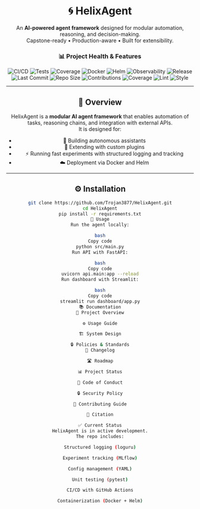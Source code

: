 <div align="center">

# 🌀 HelixAgent

An **AI-powered agent framework** designed for modular automation, reasoning, and decision-making.  
Capstone-ready • Production-aware • Built for extensibility.


### 📊 Project Health & Features

![CI/CD](https://github.com/Trojan3877/HelixAgent/actions/workflows/ci-cd.yml/badge.svg)
![Tests](https://img.shields.io/github/actions/workflow/status/Trojan3877/HelixAgent/ci-cd.yml?label=Tests&logo=pytest&color=brightgreen)
![Coverage](https://img.shields.io/codecov/c/github/Trojan3877/HelixAgent?logo=codecov&color=brightgreen)
![Docker](https://img.shields.io/badge/Docker-GHCR-brightgreen?logo=docker&logoColor=white)
![Helm](https://img.shields.io/badge/Helm-Packaged-brightgreen?logo=helm&logoColor=white)
![Observability](https://img.shields.io/badge/Monitoring-Prometheus%20%26%20OpenTelemetry-brightgreen?logo=prometheus&logoColor=white)
![Release](https://img.shields.io/github/v/release/Trojan3877/HelixAgent?color=brightgreen&logo=github)
![Last Commit](https://img.shields.io/github/last-commit/Trojan3877/HelixAgent?logo=git&label=Last%20Commit&color=brightgreen)
![Repo Size](https://img.shields.io/github/repo-size/Trojan3877/HelixAgent?logo=github&label=Repo%20Size&color=brightgreen)
![Contributions](https://img.shields.io/badge/Contributions-Welcome-brightgreen?logo=github)
![Coverage](https://codecov.io/gh/Trojan3877/HelixAgent/branch/main/graph/badge.svg)
![Lint](https://img.shields.io/github/actions/workflow/status/Trojan3877/HelixAgent/ci-cd.yml?label=Lint&logo=python&color=brightgreen)
![Style](https://img.shields.io/badge/Code%20Style-Black-brightgreen?logo=python&logoColor=white)





---

## 📖 Overview
HelixAgent is a **modular AI agent framework** that enables automation of tasks, reasoning chains, and integration with external APIs.  
It is designed for:
- 🤖 Building autonomous assistants
- 🧩 Extending with custom plugins
- ⚡ Running fast experiments with structured logging and tracking
- ☁️ Deployment via Docker and Helm

---

## ⚙️ Installation
```bash
git clone https://github.com/Trojan3877/HelixAgent.git
cd HelixAgent
pip install -r requirements.txt
🚀 Usage
Run the agent locally:

bash
Copy code
python src/main.py
Run API with FastAPI:

bash
Copy code
uvicorn api.main:app --reload
Run dashboard with Streamlit:

bash
Copy code
streamlit run dashboard/app.py
📚 Documentation
📖 Project Overview

⚙️ Usage Guide

🏗️ System Design

🔒 Policies & Standards
📑 Changelog

🛣️ Roadmap

📊 Project Status

📜 Code of Conduct

🔒 Security Policy

🤝 Contributing Guide

📖 Citation

✅ Current Status
HelixAgent is in active development.
The repo includes:

Structured logging (loguru)

Experiment tracking (MLflow)

Config management (YAML)

Unit testing (pytest)

CI/CD with GitHub Actions

Containerization (Docker + Helm)



